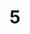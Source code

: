 ---
title: "5"
imageurl: "../src/content/thumbnail/5.webp"
dwnurl: "https://imgs1.thamizhnation.org/5.jpg"
tags: ['thalaivar']
---